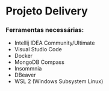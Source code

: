 # Projeto Delivery

### Ferramentas necessárias:
- Intellij IDEA Community/Ultimate
- Visual Studio Code
- Docker
- MongoDB Compass
- Insommnia
- DBeaver
- WSL 2 (Windows Subsystem Linux)
